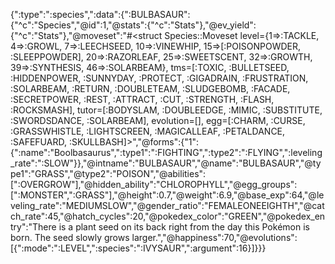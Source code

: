 {":type":":species",":data":{":BULBASAUR":{"^c":"Species","@id":1,"@stats":{"^c":"Stats"},"@ev_yield":{"^c":"Stats"},"@moveset":"#<struct Species::Moveset level={1=>:TACKLE, 4=>:GROWL, 7=>:LEECHSEED, 10=>:VINEWHIP, 15=>[:POISONPOWDER, :SLEEPPOWDER], 20=>:RAZORLEAF, 25=>:SWEETSCENT, 32=>:GROWTH, 39=>:SYNTHESIS, 46=>:SOLARBEAM}, tms=[:TOXIC, :BULLETSEED, :HIDDENPOWER, :SUNNYDAY, :PROTECT, :GIGADRAIN, :FRUSTRATION, :SOLARBEAM, :RETURN, :DOUBLETEAM, :SLUDGEBOMB, :FACADE, :SECRETPOWER, :REST, :ATTRACT, :CUT, :STRENGTH, :FLASH, :ROCKSMASH], tutor=[:BODYSLAM, :DOUBLEEDGE, :MIMIC, :SUBSTITUTE, :SWORDSDANCE, :SOLARBEAM], evolution=[], egg=[:CHARM, :CURSE, :GRASSWHISTLE, :LIGHTSCREEN, :MAGICALLEAF, :PETALDANCE, :SAFEFUARD, :SKULLBASH]>","@forms":{"1":{":name":"Boolbasaurus",":type1":":FIGHTING",":type2":":FLYING",":leveling_rate":":SLOW"}},"@intname":"BULBASAUR","@name":"BULBASAUR","@type1":"GRASS","@type2":"POISON","@abilities":[":OVERGROW"],"@hidden_ability":"CHLOROPHYLL","@egg_groups":[":MONSTER",":GRASS"],"@height":0.7,"@weight":6.9,"@base_exp":64,"@leveling_rate":"MEDIUMSLOW","@gender_ratio":"FEMALEONEEIGHTH","@catch_rate":45,"@hatch_cycles":20,"@pokedex_color":"GREEN","@pokedex_entry":"There is a plant seed on its back right from the day this Pokémon is born. The seed slowly grows larger.","@happiness":70,"@evolutions":[{":mode":":LEVEL",":species":":IVYSAUR",":argument":16}]}}}